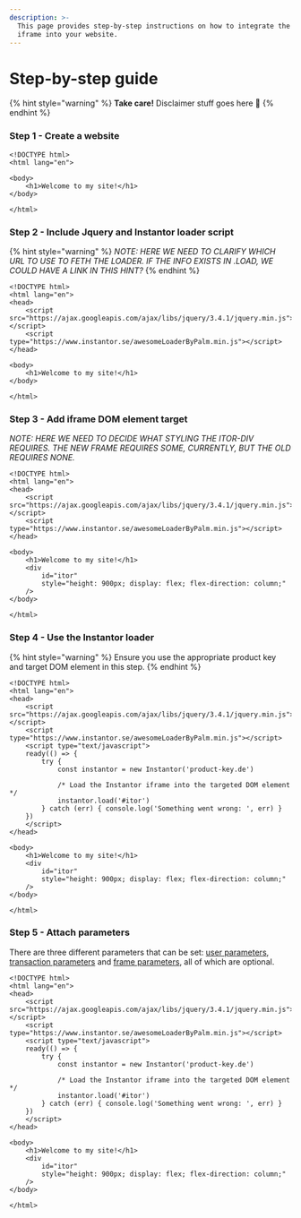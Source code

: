 ```yaml
---
description: >-
  This page provides step-by-step instructions on how to integrate the Instantor
  iframe into your website.
---
```


# Step-by-step guide

{% hint style="warning" %}
 **Take care!** Disclaimer stuff goes here 💩 
{% endhint %}

### Step 1 - Create a website

```markup
<!DOCTYPE html>
<html lang="en">

<body>
    <h1>Welcome to my site!</h1>
</body>

</html>
```

### Step 2 - Include Jquery and Instantor loader script

{% hint style="warning" %}
_NOTE: HERE WE NEED TO CLARIFY WHICH URL TO USE TO FETH THE LOADER. IF THE INFO EXISTS IN .LOAD, WE COULD HAVE A LINK IN THIS HINT?_
{% endhint %}

```markup
<!DOCTYPE html>
<html lang="en">
<head>
    <script src="https://ajax.googleapis.com/ajax/libs/jquery/3.4.1/jquery.min.js"></script>
    <script type="https://www.instantor.se/awesomeLoaderByPalm.min.js"></script>
</head>

<body>
    <h1>Welcome to my site!</h1>
</body>

</html>
```

### Step 3 - Add iframe DOM element target

_NOTE: HERE WE NEED TO DECIDE WHAT STYLING THE ITOR-DIV REQUIRES. THE NEW FRAME REQUIRES SOME, CURRENTLY, BUT THE OLD REQUIRES NONE._

```markup
<!DOCTYPE html>
<html lang="en">
<head>
    <script src="https://ajax.googleapis.com/ajax/libs/jquery/3.4.1/jquery.min.js"></script>
    <script type="https://www.instantor.se/awesomeLoaderByPalm.min.js"></script>
</head>

<body>
    <h1>Welcome to my site!</h1>
    <div 
        id="itor" 
        style="height: 900px; display: flex; flex-direction: column;" 
    />
</body>

</html>
```

### Step 4 - Use the Instantor loader

{% hint style="warning" %}
Ensure you use the appropriate product key and target DOM element in this step.
{% endhint %}

```markup
<!DOCTYPE html>
<html lang="en">
<head>
    <script src="https://ajax.googleapis.com/ajax/libs/jquery/3.4.1/jquery.min.js"></script>
    <script type="https://www.instantor.se/awesomeLoaderByPalm.min.js"></script>
    <script type="text/javascript">
    ready(() => {
        try {
            const instantor = new Instantor('product-key.de')

            /* Load the Instantor iframe into the targeted DOM element */
            instantor.load('#itor')
        } catch (err) { console.log('Something went wrong: ', err) }
    })
    </script>
</head>

<body>
    <h1>Welcome to my site!</h1>
    <div 
        id="itor" 
        style="height: 900px; display: flex; flex-direction: column;" 
    />
</body>

</html>
```

### Step 5 - Attach parameters

There are three different parameters that can be set: [user parameters](../javascript-api/.userparam.md), [transaction parameters](../javascript-api/.transactionparam.md) and [frame parameters](../javascript-api/.frameparam.md), all of which are optional. 

```markup
<!DOCTYPE html>
<html lang="en">
<head>
    <script src="https://ajax.googleapis.com/ajax/libs/jquery/3.4.1/jquery.min.js"></script>
    <script type="https://www.instantor.se/awesomeLoaderByPalm.min.js"></script>
    <script type="text/javascript">
    ready(() => {
        try {
            const instantor = new Instantor('product-key.de')

            /* Load the Instantor iframe into the targeted DOM element */
            instantor.load('#itor')
        } catch (err) { console.log('Something went wrong: ', err) }
    })
    </script>
</head>

<body>
    <h1>Welcome to my site!</h1>
    <div 
        id="itor" 
        style="height: 900px; display: flex; flex-direction: column;" 
    />
</body>

</html>
```



























